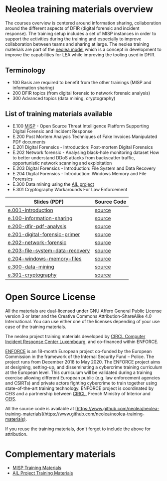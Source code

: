 # Neolea training materials overview

The courses overview is centered around information sharing, collaboration around the different aspects of DFIR (digital forensic and incident response). The training setup includes a set of MISP instances in order to support the activities during the training and especially to improve collaboration between teams and sharing at large. The neolea training materials are part of the [neolea model](methodology.md) which is a concept in development to improve the capabilities for LEA while improving the tooling used in DFIR.

## Terminology

- 100 Basis are required to benefit from the other trainings (MISP and information sharing)
- 200 DFIR topics (from digital forensic to network forensic analysis)
- 300 Advanced topics (data mining, cryptography)

## List of training materials available

- E.100 [MISP](https://www.misp-project.org/) - Open Source Threat Intelligence Platform Supporting Digital Forensic and Incident Response
- E.200 Post Mortem Analysis Techniques of Fake Invoices Manipulated PDF documents
- E.201 Digital Forensics - Introduction: Post-mortem Digital Forensics
- E.202 Network forensic - Analysing black-hole monitoring dataset How to better understand DDoS attacks from backscatter traffic, opportunistic network scanning and exploitation
- E.203 Digital Forensics - Introduction: File System and Data Recovery
- E.204 Digital Forensics - Introduction: Windows Memory and File Forensics
- E.300 Data mining using the [AIL project](https://www.github.com/ail-project)
- E.301 Cryptography Workarounds For Law Enforcement

| Slides (PDF) | Source Code |
| ------------ | ----------- |
| [e.001-introduction](https://github.com/neolea/neolea-training-materials/blob/master/output/e.001-introduction.pdf) | [source](https://github.com/neolea/neolea-training-materials/tree/master/e.001-introduction) |
| [e.100-information-sharing](https://github.com/neolea/neolea-training-materials/blob/master/output/e.100-information-sharing.pdf) | [source](https://github.com/neolea/neolea-training-materials/tree/master/e.100-information-sharing) |
| [e.200-dfir-pdf-analysis](https://github.com/neolea/neolea-training-materials/blob/master/output/e.200-dfir-pdf-analysis.pdf) | [source](https://github.com/neolea/neolea-training-materials/tree/master/e.200-dfir-pdf-analysis) |
| [e.201-digital-forensic-primer](https://github.com/neolea/neolea-training-materials/blob/master/output/e.201-digital-forensic-primer.pdf) | [source](https://github.com/neolea/neolea-training-materials/tree/master/e.201-digital-forensic-primer) |
| [e.202-network-forensic](https://github.com/neolea/neolea-training-materials/blob/master/output/e.202-network-forensic.pdf) | [source](https://github.com/neolea/neolea-training-materials/tree/master/e.202-network-forensic) |
| [e.203-file-system-data-recovery](https://github.com/neolea/neolea-training-materials/blob/master/output/e.203-file-system-data-recovery.pdf) | [source](https://github.com/neolea/neolea-training-materials/tree/master/e.203-file-system-data-recovery) |
| [e.204-windows-memory-files](https://github.com/neolea/neolea-training-materials/blob/master/output/e.204-windows-memory-files.pdf) | [source](https://github.com/neolea/neolea-training-materials/tree/master/e.204-windows-memory-files) |
| [e.300-data-mining](https://github.com/neolea/neolea-training-materials/blob/master/output/e.300-data-mining.pdf) | [source](https://github.com/neolea/neolea-training-materials/tree/master/e.300-data-mining) |
| [e.301-cryptography](https://github.com/neolea/neolea-training-materials/blob/master/output/e.301-cryptography.pdf) | [source](https://github.com/neolea/neolea-training-materials/tree/master/e.301-cryptography) |

# Open Source License

All the materials are dual-licensed under GNU Affero General Public License version 3 or later and the Creative Commons Attribution-ShareAlike 4.0 International. You can use either one of the licenses depending of your use case of the training materials.

The neolea project training materials developed by [CIRCL Computer Incident Response Center Luxembourg](https://www.circl.lu/), and co-financed within ENFORCE.

[ENFORCE](https://ceis.eu/en/cyber-ceis-coordinator-of-the-enforce-project-co-organizes-a-cybercrime-training-with-the-luxembourgian-circl-and-the-french-national-police/) is an 18-month European project co-funded by the European Commission in the framework of the Internal Security Fund – Police. The project runs from December 2018 to May 2020. The ENFORCE project aims at designing, setting-up, and disseminating a cybercrime training curriculum at the European level. This curriculum will be validated during a training exercise allowing different European public (e.g. law enforcement agencies and CSIRTs) and private actors fighting cybercrime to train together using state-of-the-art training technology. ENFORCE project is coordinated by CEIS and a partnership between [CIRCL](https://www.circl.lu/), French Ministry of Interior and [CEIS](https://ceis.eu/).

All the source code is available at [https://www.github.com/neolea/neolea-training-materials](https://www.github.com/neolea/neolea-training-materials).

If you reuse the training materials, don't forget to include the above for attribution.

# Complementary materials

- [MISP Training Materials](https://github.com/MISP/misp-training)
- [AIL Project Training Materials](https://github.com/ail-project/ail-training)
